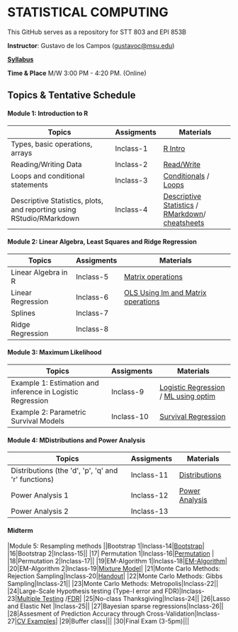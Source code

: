 # STATISTICAL COMPUTING


This GitHub serves as a repository for STT 803 and EPI 853B

**Instructor**: Gustavo de los Campos (gustavoc@msu.edu)

**[Syllabus](https://app.box.com/s/4l7zea2zvqa1kq3137tujqdx0opiif1z)**

**Time & Place** M/W 	3:00 PM - 4:20 PM. (Online)

## Topics & Tentative Schedule


#### Module 1: Introduction to R

| Topics | Assigments | Materials |
|----|----|---|
|Types, basic operations, arrays|Inclass-1|[R Intro](https://github.com/gdlc/STAT_COMP/blob/master/RIntro.md)|
|Reading/Writing Data|Inclass-2|[Read/Write](https://github.com/gdlc/STAT_COMP/blob/master/RIntro.md#read-write)|
|Loops and conditional statements|Inclass-3|[Conditionals](https://github.com/QuantGen/RIntro#conditionals) / [Loops](https://github.com/gdlc/STAT_COMP/blob/master/RIntro.md#loops)|
|Descriptive Statistics, plots, and reporting using RStudio/RMarkdown|Inclass-4| [Descriptive Statistics](https://github.com/gdlc/STAT_COMP/blob/master/RIntro.md#descriptives) / [RMarkdown](https://rmarkdown.rstudio.com/lesson-1.html)/ [cheatsheets](https://rmarkdown.rstudio.com/lesson-15.html)|


#### Module 2: Linear Algebra, Least Squares and Ridge Regression

| Topics | Assigments | Materials |
|----|----|---|
|Linear Algebra in R|Inclass-5|[Matrix operations](https://github.com/gdlc/STAT_COMP/blob/master/LinearAlgebra.md)|
|Linear Regression|Inclass-6|[OLS Using lm and Matrix operations](https://github.com/gdlc/STAT_COMP/blob/master/OLS.md)|
|Splines|Inclass-7||
|Ridge Regression|Inclass-8||


#### Module 3: Maximum Likelihood

| Topics | Assigments | Materials |
|----|----|---|
|Example 1: Estimation and inference in Logistic Regression|Inclass-9|[Logistic Regression](https://github.com/gdlc/STAT_COMP/blob/master/LogisticRegression.pdf) / [ML using optim](https://github.com/gdlc/STAT_COMP/blob/master/LogisticRegression.md)|
|Example 2: Parametric Survival Models |Inclass-10|[Survival Regression](https://github.com/gdlc/STAT_COMP/blob/master/ParametericSurvivalRegression.md) |


#### Module 4: MDistributions and Power Analysis

| Topics | Assigments | Materials |
|----|----|---|
|Distributions (the 'd', 'p', 'q' and 'r' functions)|Inclass-11|[Distributions](https://github.com/gdlc/STAT_COMP/blob/master/RIntro.md#distributions)|
|Power Analysis 1|Inclass-12|[Power Analysis](https://github.com/gdlc/STAT_COMP/blob/master/POWER_AND_TYPE-I_ERROR.md) |
|Power Analysis 2|Inclass-13||
#### Midterm


|Module 5: Resampling methods
||Bootstrap 1|Inclass-14|[Bootstrap](https://github.com/gdlc/STAT_COMP/blob/master/BOOTSTRAP.md)|
|16|Bootstrap 2|Inclass-15||
|17| Permutation 1|Inclass-16|[Permutation](https://github.com/gdlc/STAT_COMP/blob/master/PERMUTATION.md) |
|18|Permutation 2|Inclass-17||
|19|EM-Algorithm 1|Inclass-18|[EM-Algorithm](https://github.com/gdlc/STAT_COMP/blob/master/EMAlgorithm.pdf)|
|20|EM-Algorithm 2|Inclass-19|[Mixture Model](https://github.com/gdlc/STAT_COMP/blob/master/EM_MIXTURES.md)|
|21|Monte Carlo Methods: Rejection Sampling|Inclass-20|[Handout](https://github.com/gdlc/STAT_COMP/blob/master/SimulatingRandomVariables.pdf)|
|22|Monte Carlo Methods: Gibbs Sampling|Inclass-21||
|23|Monte Carlo Methods: Metropolis|Inclass-22||
|24|Large-Scale Hypothesis testing (Type-I error and FDR)|Inclass-23|[Multiple Testing](https://github.com/gdlc/STAT_COMP/blob/master/LARGE_SCALE_TESTING.md) /[FDR](https://github.com/gdlc/STAT_COMP/blob/master/FDR.md)|
|25|No-class Thanksgiving|Inclass-24||
|26|Lasso and Elastic Net |Inclass-25||
|27|Bayesian sparse regressions|Inclass-26||
|28|Assesment of Prediction Accuracy through Cross-Validation|Inclass-27|[CV Examples](https://github.com/gdlc/STAT_COMP/blob/master/CROSSVALIDATION.md)|
|29|Buffer class|||
|30|Final Exam (3-5pm)|||
